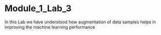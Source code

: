 # Module_1_Lab_3
In this Lab we have understood how augmentation of data samples helps in improving the machine learning performance
